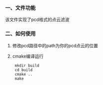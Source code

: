 ### 一、文件功能

该文件实现了pcd格式的点云滤波

### 二、如何使用

1. 修改pcd路径中的path为你的pcd点云的位置

2. cmake编译运行

        mkdir build
        cd build
        cmake ..
        make